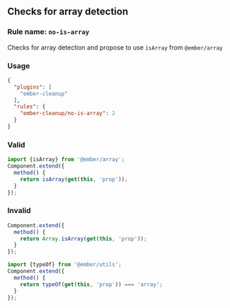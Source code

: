 ## Checks for array detection

### Rule name: `no-is-array`

Checks for array detection and propose to use `isArray` from `@ember/array`

### Usage

```json
{
  "plugins": [
    "ember-cleanup"
  ],
  "rules": {
    "ember-cleanup/no-is-array": 2
  }
}
```

### Valid

```javascript
import {isArray} from '@ember/array';
Component.extend({
  method() {
    return isArray(get(this, 'prop'));
  }
});
```

### Invalid

```javascript
Component.extend({
  method() {
    return Array.isArray(get(this, 'prop'));
  }
});
```

```javascript
import {typeOf} from '@ember/utils';
Component.extend({
  method() {
    return typeOf(get(this, 'prop')) === 'array';
  }
});
```